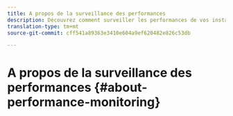 ```yaml
---
title: A propos de la surveillance des performances
description: Découvrez comment surveiller les performances de vos instances dans le Panneau de configuration
translation-type: tm+mt
source-git-commit: cff541a89363e3410e604a9ef620482e826c53db

---
```



# A propos de la surveillance des performances {#about-performance-monitoring}


